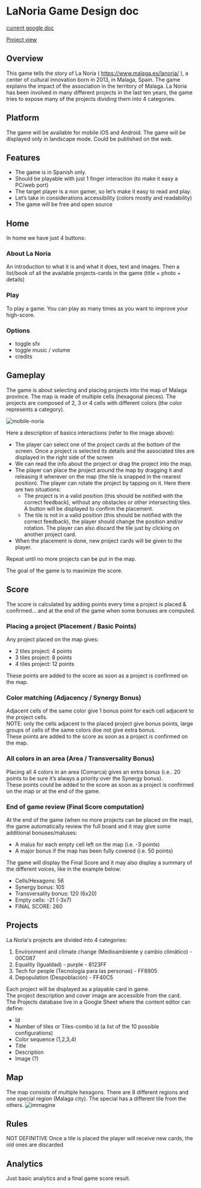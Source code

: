 # LaNoria Game Design doc

[current google doc](https://docs.google.com/document/d/1SPc61o-s_OPw4w89VVaIKAdP1lstlgJqu2hLmYhbrAM/edit#)

[Project view](https://github.com/orgs/vgwb/projects/5/)

## Overview

This game tells the story of La Noria ( https://www.malaga.es/lanoria/ ), a center of cultural innovation born in 2013, in Malaga, Spain. The game explains the impact of the association in the territory of Malaga. La Noria has been involved in many different projects in the last ten years, the game tries to expose many of the projects dividing them into 4 categories.

## Platform

The game will be available for mobile iOS and Android. The game will be displayed only in landscape mode. Could be published on the web.

## Features

- The game is in Spanish only.
- Should be playable with just 1 finger interaction (to make it easy a PC/web port)
- The target player is a non gamer, so let’s make it easy to read and play.
- Let’s take in considerations accessibility (colors mostly and readability)
- The game will be free and open source

## Home

In home we have just 4 buttons:

### About La Noria
An introduction to what it is and what it does, text and images.
Then a list/book of all the available projects-cards in the game (title + photo + details)

### Play
To play a game. You can play as many times as you want to improve your high-score.

### Options

- toggle sfx
- toggle music / volume
- credits

## Gameplay

The game is about selecting and placing projects into the map of Malaga province. The map is made of multiple cells (hexagonal pieces). The projects are composed of 2, 3 or 4 cells with different colors (the color represents a category).

![mobile-noria](https://user-images.githubusercontent.com/45659694/210342035-7995898b-dea7-46d1-b9fc-e47b2d97d4bf.png)

Here a description of basics interactions (refer to the image above):

- The player can select one of the project cards at the bottom of the screen. Once a project is selected its details and the associated tiles are displayed in the right side of the screen
- We can read the info about the project or drag the project into the map.
- The player can place the project around the map by dragging it and releasing it wherever on the map (the tile is snapped in the nearest position). The player can rotate the project by tapping on it. Here there are two situations:
  - The project is in a valid position (this should be notified with the correct feedback), without any obstacles or other intersecting tiles. A button will be displayed to confirm the placement.
  - The tile is not in a valid position (this should be notified with the correct feedback), the player should change the position and/or rotation. The player can also discard the tile just by clicking on another project card.
- When the placement is done, new project cards will be given to the player.

Repeat until no more projects can be put in the map.

The goal of the game is to maximize the score.


## Score

The score is calculated by adding points every time a project is placed & confirmed… and at the end of the game when some bonuses are computed.

### Placing a project (Placement / Basic Points)
Any project placed on the map gives:

- 2 tiles project: 4 points
- 3 tiles project: 8 points
- 4 tiles project: 12 points

These points are added to the score as soon as a project is confirmed on the map.

### Color matching (Adjacency / Synergy Bonus)
Adjacent cells of the same color give 1 bonus point for each cell adjacent to the project cells.  
NOTE: only the cells adjacent to the placed project give bonus points, large groups of cells of the same colors doe not give extra bonus.  
These points are added to the score as soon as a project is confirmed on the map.

### All colors in an area (Area / Transversality Bonus)
Placing all 4 colors in an area (Comarca) gives an extra bonus (i.e.. 20 points to be sure it’s always a priority over the Synergy bonus).  
These points could be added to the score as soon as a project is confirmed on the map or at the end of the game.

### End of game review (Final Score computation)
At the end of the game (when no more projects can be placed on the map), the game automatically review the full board and it may give some additional bonuses/maluses:

- A malus for each empty cell left on the map (i.e. -3 points)
- A major bonus if the map has been fully covered (i.e. 50 points)

The game will display the Final Score and it may also display a summary of the different voices, like in the example below:

- Cells/Hexagons: 56
- Synergy bonus: 105
- Transversality bonus: 120 (6x20)
- Empty cells: -21 (-3x7)
- FINAL SCORE: 260

## Projects

La Noria's projects are divided into 4 categories:

1. Environment and climate change (Medioambiente y cambio climático) - 00C087
2. Equality (Igualdad) - purple - 8123FF
3. Tech for people (Tecnología para las personas) - FF8905
4. Depopulation (Despoblación) - FF40C5

Each project will be displayed as a playable card in game.  
The project description and cover image are accessible from the card.  
The Projects database live in a Google Sheet where the content editor can define:

- Id
- Number of tiles or Tiles-combo id (a list of the 10 possible configurations)
- Color sequence (1,2,3,4)
- Title
- Description
- Image (?)

## Map

The map consists of multiple hexagons. There are 8 different regions and one special region (Malaga city). The special has a different tile from the others.
![immagine](https://user-images.githubusercontent.com/45659694/210346090-bdbedde2-f875-42dd-8f5b-10b2e9c2c304.png)

## Rules
NOT DEFINITIVE
Once a tile is placed the player will receive new cards, the old ones are discarded

## Analytics
Just basic analytics and a final game score result.

